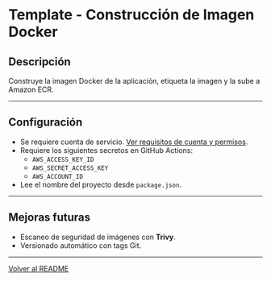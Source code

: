 # Template - Construcción de Imagen Docker

## Descripción
Construye la imagen Docker de la aplicación, etiqueta la imagen y la sube a Amazon ECR.

---

## Configuración
- Se requiere cuenta de servicio. [Ver requisitos de cuenta y permisos](./sa-policy.md).
- Requiere los siguientes secretos en GitHub Actions:
  - `AWS_ACCESS_KEY_ID`
  - `AWS_SECRET_ACCESS_KEY`
  - `AWS_ACCOUNT_ID`
- Lee el nombre del proyecto desde `package.json`.

---

## Mejoras futuras
- Escaneo de seguridad de imágenes con **Trivy**.
- Versionado automático con tags Git.

---

[Volver al README](../README.md)
